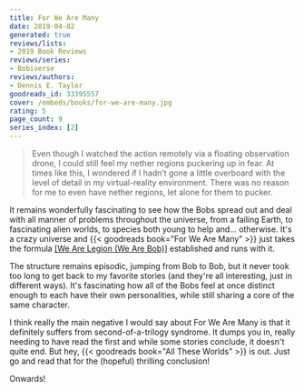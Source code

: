 ```yaml
---
title: For We Are Many
date: 2019-04-02
generated: true
reviews/lists:
- 2019 Book Reviews
reviews/series:
- Bobiverse
reviews/authors:
- Dennis E. Taylor
goodreads_id: 33395557
cover: /embeds/books/for-we-are-many.jpg
rating: 5
page_count: 9
series_index: [2]
---
```

> Even though I watched the action remotely via a floating observation drone, I could still feel my nether regions puckering up in fear. At times like this, I wondered if I hadn’t gone a little overboard with the level of detail in my virtual-reality environment. There was no reason for me to even have nether regions, let alone for them to pucker.

It remains wonderfully fascinating to see how the Bobs spread out and deal with all manner of problems throughout the universe, from a failing Earth, to fascinating alien worlds, to species both young to help and... otherwise. It's a crazy universe and {{< goodreads book="For We Are Many" >}} just takes the formula [[We Are Legion (We Are Bob)]]() established and runs with it.  

<!--more-->

The structure remains episodic, jumping from Bob to Bob, but it never took too long to get back to my favorite stories (and they're all interesting, just in different ways). It's fascinating how all of the Bobs feel at once distinct enough to each have their own personalities, while still sharing a core of the same character.  

I think really the main negative I would say about For We Are Many is that it definitely suffers from second-of-a-trilogy syndrome. It dumps you in, really needing to have read the first and while some stories conclude, it doesn't quite end. But hey, {{< goodreads book="All These Worlds" >}} is out. Just go and read that for the (hopeful) thrilling conclusion!  

Onwards!